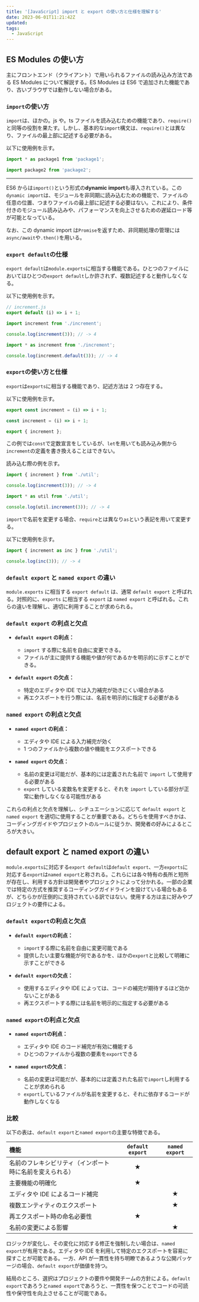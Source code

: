 ```yaml
---
title: '[JavaScript] import と export の使い方と仕様を理解する'
date: 2023-06-01T11:21:42Z
updated:
tags:
  - JavaScript
---
```


## ES Modules の使い方

主にフロントエンド（クライアント）で用いられるファイルの読み込み方法である ES Modules について解説する。ES Modules は ES6 で追加された機能であり、古いブラウザでは動作しない場合がある。

### `import`の使い方

`import`は、ほかの。js や。ts ファイルを読み込むための機能であり、`require()`と同等の役割を果たす。しかし、基本的な`import`構文は、`require()`とは異なり、ファイルの最上部に記述する必要がある。

以下に使用例を示す。

```js
import * as package1 from 'package1';

import package2 from 'package2';
```

---

ES6 からは`import()`という形式の**dynamic import**も導入されている。この`dynamic import`は、モジュールを非同期に読み込むための機能で、ファイルの任意の位置、つまりファイルの最上部に記述する必要はない。これにより、条件付きのモジュール読み込みや、パフォーマンスを向上させるための遅延ロード等が可能となっている。

なお、この dynamic import は`Promise`を返すため、非同期処理の管理には`async/await`や`.then()`を用いる。

### `export default`の仕様

`export default`は`module.exports`に相当する機能である。ひとつのファイルにおいてはひとつの`export default`しか許されず、複数記述すると動作しなくなる。

以下に使用例を示す。

```js
// increment.js
export default (i) => i + 1;
```

```js
import increment from './increment';

console.log(increment(3)); // -> 4
```

```js
import * as increment from './increment';

console.log(increment.default(3)); // -> 4
```

### `export`の使い方と仕様

`export`は`exports`に相当する機能であり、記述方法は 2 つ存在する。

以下に使用例を示す。

```js
export const increment = (i) => i + 1;
```

```js
const increment = (i) => i + 1;

export { increment };
```

この例では`const`で定数宣言をしているが、`let`を用いても読み込み側から`increment`の定義を書き換えることはできない。

読み込む際の例を示す。

```js
import { increment } from './util';

console.log(increment(3)); // -> 4
```

```js
import * as util from './util';

console.log(util.increment(3)); // -> 4
```

`import`で名前を変更する場合、`require`とは異なり`as`という表記を用いて変更する。

以下に使用例を示す。

```js
import { increment as inc } from './util';

console.log(inc(3)); // -> 4
```

### `default export` と `named export` の違い

`module.exports` に相当する `export default` は、通常 `default export` と呼ばれる。対照的に、`exports` に相当する `export` は `named export` と呼ばれる。これらの違いを理解し、適切に利用することが求められる。

### `default export` の利点と欠点

- **`default export` の利点：**

  - `import` する際に名前を自由に変更できる。
  - ファイルが主に提供する機能や値が何であるかを明示的に示すことができる。

- **`default export` の欠点：**
  - 特定のエディタや IDE では入力補完が効きにくい場合がある
  - 再エクスポートを行う際には、名前を明示的に指定する必要がある

### `named export` の利点と欠点

- **`named export` の利点：**

  - エディタや IDE による入力補完が効く
  - 1 つのファイルから複数の値や機能をエクスポートできる

- **`named export` の欠点：**
  - 名前の変更は可能だが、基本的には定義された名前で `import` して使用する必要がある
  - `export` している変数名を変更すると、それを `import` している部分が正常に動作しなくなる可能性がある

これらの利点と欠点を理解し、シチュエーションに応じて `default export` と `named export` を適切に使用することが重要である。どちらを使用すべきかは、コーディングガイドやプロジェクトのルールに従うか、開発者の好みによるところが大きい。

## default export と named export の違い

`module.exports`に対応する`export default`は`default export`、一方`exports`に対応する`export`は`named export`と称される。これらには各々特有の長所と短所が存在し、利用する方針は開発者やプロジェクトによって分かれる。一部の企業では特定の方式を推奨するコーディングガイドラインを設けている場合もあるが、どちらかが圧倒的に支持されている訳ではない。使用する方は主に好みやプロジェクトの要件による。

### `default export`の利点と欠点

- **`default export`の利点：**

  - `import`する際に名前を自由に変更可能である
  - 提供したい主要な機能が何であるかを、ほかの`export`と比較して明確に示すことができる

- **`default export`の欠点：**
  - 使用するエディタや IDE によっては、コードの補完が期待するほど効かないことがある
  - 再エクスポートする際には名前を明示的に指定する必要がある

### `named export`の利点と欠点

- **`named export`の利点：**

  - エディタや IDE のコード補完が有効に機能する
  - ひとつのファイルから複数の要素を`export`できる

- **`named export`の欠点：**
  - 名前の変更は可能だが、基本的には定義された名前で`import`し利用することが求められる
  - `export`しているファイルが名前を変更すると、それに依存するコードが動作しなくなる

### 比較

以下の表は、`default export`と`named export`の主要な特徴である。

| 機能                                                     | `default export` | `named export` |
| :------------------------------------------------------- | :--------------: | :------------: |
| 名前のフレキシビリティ（インポート時に名前を変えられる） |        ★         |                |
| 主要機能の明確化                                         |        ★         |                |
| エディタや IDE によるコード補完                          |                  |       ★        |
| 複数エンティティのエクスポート                           |                  |       ★        |
| 再エクスポート時の命名必要性                             |        ★         |                |
| 名前の変更による影響                                     |                  |       ★        |

ロジックが変化し、その変化に対応する修正を強制したい場合は、`named export`が有用である。エディタや IDE を利用して特定のエクスポートを容易に探すことが可能である。一方、API が一貫性を持ち明瞭であるような公開パッケージの場合、`default export`が価値を持つ。

結局のところ、選択はプロジェクトの要件や開発チームの方針による。`default export`であろうと`named export`であろうと、一貫性を保つことでコードの可読性や保守性を向上させることが可能である。
